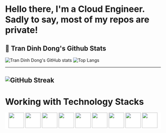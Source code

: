 # Hello there, I'm a Cloud Engineer. Sadly to say, most of my repos are private!

## 👋 Tran Dinh Dong's Github Stats
![Tran Dinh Dong's GitHub stats](https://github-readme-stats.vercel.app/api?username=vanvuvuong&show_icons=true&theme=monokai&show=prs_merged)
![Top Langs](https://github-readme-stats.vercel.app/api/top-langs/?username=vanvuvuong&size_weight=0.5&count_weight=0.5&theme=dark&layout=donut&langs_count=5&hide=css,javascript,html)

---
![GitHub Streak](https://streak-stats.demolab.com/?user=vanvuvuong&theme=dark)
---
# Working with Technology Stacks
<p align="center" style="background-color: white;">
  <img height="50" width="50" src="https://www.vectorlogo.zone/logos/linux/linux-icon.svg" />
  <img height="50" width="50" src="https://www.vectorlogo.zone/logos/amazon/amazon-icon.svg" />
  <img height="50" width="50" src="https://www.vectorlogo.zone/logos/terraformio/terraformio-icon.svg" />
  <img height="50" width="50" src="https://www.vectorlogo.zone/logos/docker/docker-official.svg" />
  <img height="50" width="50" src="https://www.vectorlogo.zone/logos/kubernetes/kubernetes-icon.svg" />
  <img height="50" width="50" src="https://www.vectorlogo.zone/logos/git-scm/git-scm-icon.svg" />
  <img height="50" width="50" src="https://www.vectorlogo.zone/logos/gitlab/gitlab-icon.svg" />
  <img height="50" width="50" src="https://www.vectorlogo.zone/logos/python/python-icon.svg" />
  <img height="50" width="50" src="https://www.vectorlogo.zone/logos/golang/golang-icon.svg" />
</p>
